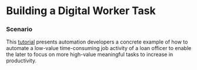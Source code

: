 # Building a Digital Worker Task

### Scenario
This [tutorial](https://www.ibm.com/support/knowledgecenter/SSYHZ8_19.0.x/com.ibm.dba.adw/tut_task_gs_topics/tut_gs_intro.html) presents automation developers a concrete example of how to automate a low-value time-consuming job activity of a loan officer to enable the later to focus on more high-value meaningful tasks to increase in productivity.
